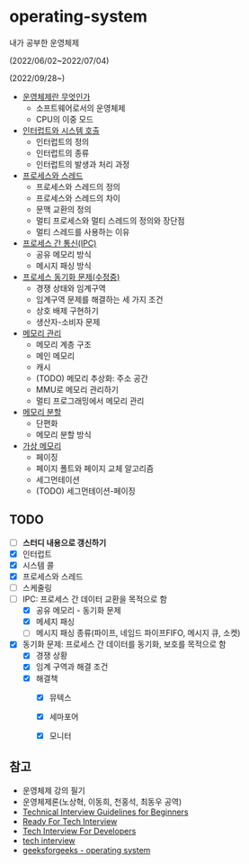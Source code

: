 # operating-system

내가 공부한 운영체제

(2022/06/02~2022/07/04)

(2022/09/28~)



- [운영체제란 무엇인가](https://github.com/leegwae/operating-system/blob/main/Operating%20System%20Basics.md)
  - 소프트웨어로서의 운영체제
  - CPU의 이중 모드
- [인터럽트와 시스템 호출](https://github.com/leegwae/operating-system/blob/main/Interrupt%20and%20System%20Call.md)
  - 인터럽트의 정의
  - 인터럽트의 종류
  - 인터럽트의 발생과 처리 과정
- [프로세스와 스레드](https://github.com/leegwae/operating-system/blob/main/Process%20and%20Thread.md)
  - 프로세스와 스레드의 정의
  - 프로세스와 스레드의 차이
  - 문맥 교환의 정의
  - 멀티 프로세스와 멀티 스레드의 정의와 장단점
  - 멀티 스레드를 사용하는 이유
- [프로세스 간 통신(IPC)](https://github.com/leegwae/operating-system/blob/main/IPC.md)
  - 공유 메모리 방식
  - 메시지 패싱 방식
- [프로세스 동기화 문제(수정중)](https://github.com/leegwae/operating-system/blob/main/Process%20Synchronization.md)
  - 경쟁 상태와 임계구역
  - 임계구역 문제를 해결하는 세 가지 조건
  - 상호 배제 구현하기
  - 생산자-소비자 문제
- [메모리 관리](https://github.com/leegwae/operating-system/blob/main/Memory%20Basics.md)
  - 메모리 계층 구조
  - 메인 메모리
  - 캐시
  - (TODO) 메모리 추상화: 주소 공간
  - MMU로 메모리 관리하기
  - 멀티 프로그래밍에서 메모리 관리
- [메모리 분할](https://github.com/leegwae/operating-system/blob/main/Memory%20Partitioning.md)
  - 단편화
  - 메모리 분할 방식
- [가상 메모리](https://github.com/leegwae/operating-system/blob/main/Virtual%20Memory.md)
  - 페이징
  - 페이지 폴트와 페이지 교체 알고리즘
  - 세그먼테이션
  - (TODO) 세그먼테이션-페이징




## TODO

- [ ] **스터디 내용으로 갱신하기**
- [x] 인터럽트
- [x] 시스템 콜
- [x] 프로세스와 스레드
- [ ] 스케줄링
- [ ] IPC: 프로세스 간 데이터 교환을 목적으로 함
  - [x] 공유 메모리 - 동기화 문제
  - [x] 메세지 패싱
  - [ ] 메시지 패싱 종류(파이프, 네임드 파이프FIFO, 메시지 큐, 소켓)
- [x] 동기화 문제: 프로세스 간 데이터를 동기화, 보호를 목적으로 함
  - [x] 경쟁 상황
  - [x] 임계 구역과 해결 조건
  - [x] 해결책
    - [x] 뮤텍스
    - [x] 세마포어
    - [x] 모니터




## 참고

- 운영체제 강의 필기
- 운영체제론(노상혁, 이동희, 천홍석, 최동우 공역)
- [Technical Interview Guidelines for Beginners](https://github.com/JaeYeopHan/Interview_Question_for_Beginner)
- [Ready For Tech Interview](https://github.com/WooVictory/Ready-For-Tech-Interview)
- [Tech Interview For Developers](https://github.com/gyoogle/tech-interview-for-developer)
- [tech interview](https://github.com/WeareSoft/tech-interview)
- [geeksforgeeks - operating system](https://www.geeksforgeeks.org/operating-systems/?ref=lbp)

